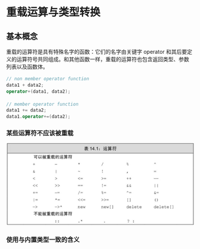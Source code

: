 # 重载运算与类型转换

## 基本概念

重载的运算符是具有特殊名字的函数：它们的名字由关键字 operator 和其后要定义的运算符号共同组成。和其他函数一样，重载的运算符也包含返回类型、参数
列表以及函数体。

```c++
// non member operator function
data1 + data2;
operator+(data1, data2);

// member operator function
data1 += data2;
data1.operator+=(data2);
```

### 某些运算符不应该被重载

![operator](../../../resources/operator-override.png)

### 使用与内置类型一致的含义
